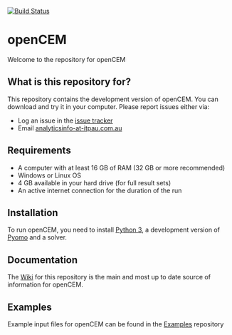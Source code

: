 [![Build Status](https://travis-ci.com/openCEMorg/openCEM.svg?token=YPwjEg4ZHVHXyJ2xeA7b&branch=master)](https://travis-ci.com/openCEMorg/openCEM)

# openCEM

Welcome to the repository for openCEM

## What is this repository for?

This repository contains the development version of openCEM. You can download and try it in your computer. Please report issues either via:

- Log an issue in the [issue tracker](https://github.com/openCEMorg/openCEM/issues)
- Email [analyticsinfo-at-itpau.com.au](mailto:analyticsinfo@itpau.com.au)

## Requirements

- A computer with at least 16 GB of RAM (32 GB or more recommended)
- Windows or Linux OS
- 4 GB available in your hard drive (for full result sets)
- An active internet connection for the duration of the run

## Installation

To run openCEM, you need to install [Python 3](https://www.python.org/download/releases/3.0/), a development version of [Pyomo](http://www.pyomo.org/) and a solver.

## Documentation

The [Wiki](https://github.com/openCEMorg/openCEM/wiki) for this repository is the main and most up to date source of information for openCEM.

## Examples

Example input files for openCEM can be found in the [Examples](https://github.com/openCEMorg/openCEM/openCEM_examples) repository
